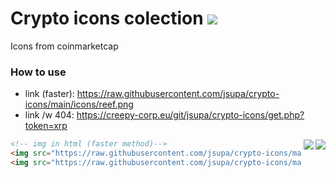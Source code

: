# Crypto icons colection <img src="https://visitor-badge.laobi.icu/badge?page_id=jsupa.crypto-icons">

Icons from coinmarketcap
### How to use
- link (faster): https://raw.githubusercontent.com/jsupa/crypto-icons/main/icons/reef.png
- link /w 404: https://creepy-corp.eu/git/jsupa/crypto-icons/get.php?token=xrp

<img align="right" src="https://raw.githubusercontent.com/jsupa/crypto-icons/main/icons/reef.png">
<img align="right" src="https://raw.githubusercontent.com/jsupa/crypto-icons/main/icons/doge.png">

```html
<!-- img in html (faster method)-->
<img src="https://raw.githubusercontent.com/jsupa/crypto-icons/main/icons/reef.png">
<img src="https://raw.githubusercontent.com/jsupa/crypto-icons/main/icons/doge.png">
```
